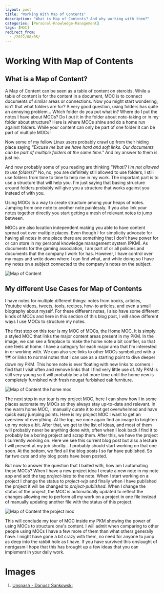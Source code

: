 ```yaml
---
layout: post
title: "Working With Map of Contents"
description: "What is Map of Contents? And why working with them?"
categories: [Personal-Knowledge-Management]
tags: [MOC]
redirect_from:
  - /2022/08/05/
---
```

# Working With Map of Contents

## What is a Map of Content?
A Map of Content can be seen as a table of content on steroids. While a table of content is for the content in a document, MOC is to connect documents of similar areas or connections. Now you might start wondering, isn't that what folders are for? A very good question, using folders has quite an annoying problem... Which folder do you put what in? Where do I put the notes I have about MOCs? Do I put it in the folder about note-taking or in my folder about structure? Here is where MOCs shine and do a home run against folders. While your content can only be part of one folder it can be part of multiple MOCs!

Now some of my fellow Linux users probably crawl up from their hiding place saying *"Excuse me but we have hard and soft links. Our documents can be part of multiple folders at the same time."* And my answer to them is just no.

And now probably some of you reading are thinking *"What!? I'm not allowed to use folders?"* No, no, you are definitely still allowed to use folders, I still use folders from time to time to help me in my work. The important part is to use a structure that will help you. I'm just saying that basing structure around folders probably will give you a structure that works against you instead of with you.

Using MOCs is a way to create structure among your heaps of notes. Jumping from one note to another note painlessly. If you also link your notes together directly you start getting a mesh of relevant notes to jump between.

MOCs are also location independent making you able to have content spread out over multiple places. Even though I for simplicity advocate for having all notes in one place there are something that I don't have power for or can store in my personal knowledge management system (PKM). As documents for the gaming association, I am part of or all policies and documents that the company I work for has. However, I have control over my maps and write down where I can find what, and while doing so I have my notes on a subject connected to the company's notes on the subject.

![Map of Content]({{site.url}}/assets/images/Map-of-Content.jpg)

## My different Use Cases for Map of Contents
I have notes for multiple different things: notes from books, articles, Youtube videos, tweets, tools, recipes, how-to articles, and even a small biography about myself. For these different notes, I also have some different kinds of MOCs and here in this section of this blog post, I will show different ways I use MOCs to structure my notes.

The first stop on this tour is my MOC of MOCs, the Home MOC. It is simply a styled MOC that links the major content areas present in my PKM. In the image, we can see a fireplace to make the home note a bit comfier, so that one feels at home. I have a category for each major area that I'm interested in or working with. We can also see links to other MOCs symbolized with a 🗺 or links to normal notes that I can use as a starting point to dive deeper down my PKM. This home note is ever floating with new links to corners I find that I visit often and remove links that I find very little use of. My PKM is still very young so it will probably be a bit more time until the home new is completely furnished with fresh nougat furbished oak furniture.

![Map of Content the home moc]({{site.url}}/assets/images/Map-of-Content-the-home-moc.png)

The next stop in our tour is my project MOC, here I can show how I in some places automate my MOCs so they always stay up-to-date and relevant. In the warm home MOC, I manually curate it to not get overwhelmed and have quick easy jumping points. Here is my project MOC I want to get an overview of everything. At the top, we once again find an image to brighten up my notes a bit. After that, we get to the list of ideas, and most of them will probably never be anything done with, often when I look back I find it to probably be a boring project and scrap them. After this, we have the project I currently working on. Here we see this current blog post but also a lecture I will present at my job shortly... I probably should start working on that one soon. At the bottom, we find all the blog posts I so far have published. So far two cute and shy blog posts have been posted.

But now to answer the question that I baited with, how am I automating these MOCs? When I have a new project idea I create a new note in my note app and add the tag *project-idea* to the note. When I start working on a project I change the status to *project-wip* and finally when I have published the project it will be changed to *project-published*. When I change the status of the project, the MOC is automatically updated to reflect the changes allowing me to perform all my work on a project in one file instead of manually updating another file with the status of this project.

![Map of Content the project moc]({{site.url}}/assets/images/Map-of-Content-the-project-moc.png)

This will conclude my tour of MOC inside my PKM showing the power of using MOCs to structure one's content. I will admit when comparing to other people using MOCs I have a few more of them than what others generally have. I might have gone a bit crazy with them, no need for anyone to jump as deep into the rabbit hole as I have. If you have survived this onslaught of nerdgasm I hope that this has brought up a few ideas that you can implement in your daily work.

# Images
1. [Unspash - Dariusz Sankowski](https://unsplash.com/photos/3OiYMgDKJ6k)
